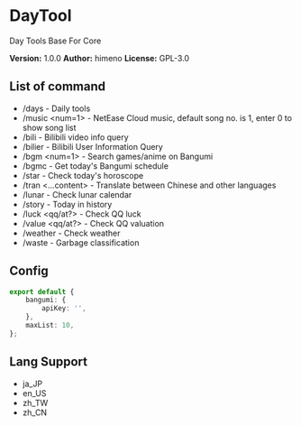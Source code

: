 # DayTool

Day Tools Base For Core

**Version:** 1.0.0
**Author:** himeno
**License:** GPL-3.0

## List of command

-   /days - Daily tools
-   /music <music> <num=1> - NetEase Cloud music, default song no. is 1, enter 0 to show song list
-   /bili <bvid> - Bilibili video info query
-   /bilier <uid> - Bilibili User Information Query
-   /bgm <content> <num=1> - Search games/anime on Bangumi
-   /bgmc - Get today's Bangumi schedule
-   /star <starName> - Check today's horoscope
-   /tran <...content> - Translate between Chinese and other languages
-   /lunar - Check lunar calendar
-   /story - Today in history
-   /luck <qq/at?> - Check QQ luck
-   /value <qq/at?> - Check QQ valuation
-   /weather <area> - Check weather
-   /waste <item> - Garbage classification

## Config

```ts
export default {
	bangumi: {
		apiKey: '',
	},
	maxList: 10,
};
```

## Lang Support

-   ja_JP
-   en_US
-   zh_TW
-   zh_CN
